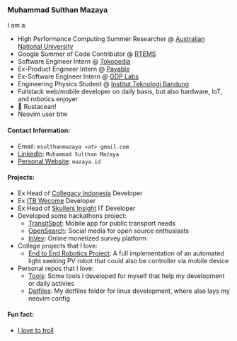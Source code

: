 ### Muhammad Sulthan Mazaya

I am a:
- High Performance Computing Summer Researcher @ [Australian National University](https://www.anu.edu.au/)
- Google Summer of Code Contributor @ [RTEMS](https://www.rtems.org/)
- Software Engineer Intern @ [Tokopedia](https://www.linkedin.com/company/pt--tokopedia)
- Ex-Product Engineer Intern @ [Payable](https://www.linkedin.com/company/payableid/)
- Ex-Software Engineer Intern @ [GDP Labs](https://www.linkedin.com/company/gdp-labs?originalSubdomain=id)
- Engineering Physics Student @ [Institut Teknologi Bandung](https://www.itb.ac.id/)
- Fullstack web/mobile developer on daily basis, but also hardware, IoT, and robotics enjoyer
- 🦀 Rustacean!
- Neovim user btw

#### Contact Information:
- Email: `msulthanmazaya <at> gmail.com`
- [LinkedIn](https://www.linkedin.com/in/muhammad-sulthan-mazaya-7289091b3/): `Muhammad Sulthan Mazaya`
- [Personal Website](https://mazaya.id): `mazaya.id`  

#### Projects:

- Ex Head of [Collegacy Indonesia](https://github.com/Collegacy-Indonesia) Developer
- Ex [ITB Wecome](https://github.com/kabinetkmitb/wecome) Developer
- Ex Head of [Skullers Insight](https://github.com/Skullers-Insight) IT Developer
- Developed some hackathons project:
  - [TransitSpot](https://github.com/TransitSpot/App): Mobile app for public transport needs
  - [OpenSearch](https://github.com/GarudaHacksMafiaTeam/OpenSearch): Social media for open source enthusiasts
  - [InVey](https://github.com/findit-omae-wa-mou-shindeiru/Invey): Online monetized survey platform
- College projects that I love:
  - [End to End Robotics Project](https://github.com/MSMazaya/Tubes-LTF2): A full implementation of an automated light seeking PV robot that could also be controller via mobile device
- Personal repos that I love:
  - [Tools](https://github.com/MSMazaya/tools): Some tools i developed for myself that help my development or daily activies
  - [Dotfiles](https://github.com/MSMazaya/.dotfiles): My dotfiles folder for linux development, where also lays my neovim config

#### Fun fact: 
- [I love to troll](https://www.youtube.com/watch?v=dQw4w9WgXcQ)
